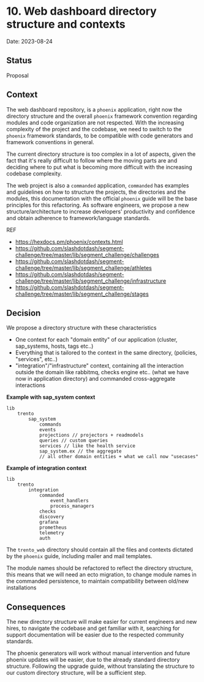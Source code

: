 # 10. Web dashboard directory structure and contexts

Date: 2023-08-24

## Status

Proposal

## Context

The web dashboard repository, is a `phoenix` application, right now the directory structure and the overall `phoenix` framework convention regarding modules and code organization are not respected.
With the increasing complexity of the project and the codebase, we need to switch to the `phoenix` framework standards, to be compatible with code generators and framework conventions in general.

The current directory structure is too complex in a lot of aspects, given the fact that it's really difficult to follow where the moving parts are and deciding where to put what is becoming more difficult with the increasing codebase complexity.

The web project is also a `commanded` application, `commanded` has examples and guidelines on how to structure the projects, the directories and the modules, this documentation with the official  `phoenix` guide will be the base principles for this refactoring.
As software engineers, we propose a new structure/architecture to increase developers' productivity and confidence and obtain adherence to framework/language standards.

REF

- https://hexdocs.pm/phoenix/contexts.html
- https://github.com/slashdotdash/segment-challenge/tree/master/lib/segment_challenge/challenges
- https://github.com/slashdotdash/segment-challenge/tree/master/lib/segment_challenge/athletes
- https://github.com/slashdotdash/segment-challenge/tree/master/lib/segment_challenge/infrastructure
- https://github.com/slashdotdash/segment-challenge/tree/master/lib/segment_challenge/stages

## Decision

We propose a directory structure with these characteristics

- One context for each "domain entity" of our application (cluster, sap_systems, hosts, tags etc..)
- Everything that is tailored to the context in the same directory, (policies, "services", etc..)
- "integration"/"infrastructure" context, containing all the interaction outside the domain like rabbitmq, checks engine etc.. (what we have now in application directory) and commanded cross-aggregate interactions


**Example with sap_system context**

```
lib
    trento
        sap_system
            commands
            events
            projections // projectors + readmodels
            queries // custom queries
            services // like the health service
            sap_system.ex // the aggregate
            // all other domain entities + what we call now "usecases"
```

**Example of integration context**

```
lib
    trento
        integration
            commanded
                event_handlers
                process_managers
            checks
            discovery
            grafana
            prometheus
            telemetry
            auth
```


The `trento_web` directory should contain all the files and contexts dictated by the `phoenix` guide, including mailer and mail templates. 

The module names should be refactored to reflect the directory structure, this means that we will need an ecto migration, to change module names in the commanded persistence, to maintain compatibility between old/new installations

## Consequences

The new directory structure will make easier for current engineers and new hires, to navigate the codebase and get familiar with it, searching for support documentation will be easier due to the respected community standards.

The phoenix generators will work without manual intervention and future phoenix updates will be easier, due to the already standard directory structure. Following the upgrade guide, without translating the structure to our custom directory structure, will be a sufficient step.

